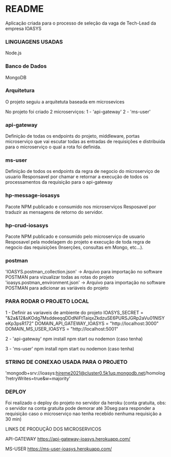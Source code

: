 # README #

Aplicação criada para o processo de seleção da vaga de Tech-Lead da empresa IOASYS

### LINGUAGENS USADAS ###
Node.js

### Banco de Dados ###
MongoDB

### Arquitetura ###
O projeto seguiu a arquitetuta baseada em microsevices

No projeto foi criado 2 microserviços:
1 - 'api-gateway'
2 - 'ms-user'

### api-gateway ###
Definição de todas os endpoints do projeto, middleware, portas
microserviço que vai escutar todas as entradas de requisições e distribuida para o microserviço o qual a rota foi definida.

### ms-user ###
Definição de todos os endpoints da regra de negocio do microserviço de usuario
Responsavel por chamar e retornar a execução de todos os processamentos da requisição para o api-gateway

### hp-message-iosasys ###
Pacote NPM publicado e consumido nos microserviços
Resposavel por traduzir as mensagens de retorno do servidor.

### hp-crud-iosasys ###
Pacote NPM publicado e consumido pelo microserviço de usuario
Resposavel pela modelagem do projeto e execução de toda regra de negocio das requisições (Inserções, consultas em Mongo, etc...).

### postman ###
'IOASYS.postman_collection.json' -> Arquivo para importação no software POSTMAN para vizualizar todas as rotas do projeto
'ioasys.postman_environment.json' -> Arquivo para importação no software POSTMAN para adicionar as variáveis do projeto

### PARA RODAR O PROJETO LOCAL ###

1 - Definir as variaveis de ambiente do projeto
  IOASYS_SECRET = "&2a&12&sKOdg7MsddeeqqDDdNiFtTaiqxZkdzuSE6PURSJGRp2aVu01NlSYeKp3psR172"
  DOMAIN_API_GATEWAY_IOASYS = "http://localhost:3000"
  DOMAIN_MS_USER_IOASYS = "http://localhost:5001"

2 - 'api-gateway' 
  npm install
  npm start ou nodemon (caso tenha)

3 - 'ms-user' 
  npm install
  npm start ou nodemon (caso tenha)

### STRING DE CONEXAO USADA PARA O PROJETO ### 
'mongodb+srv://ioasys:hireme2021@cluster0.5k1uq.mongodb.net/homolog?retryWrites=true&w=majority'

### DEPLOY ### 
Foi realizado o deploy do projeto no servidor da heroku (conta gratuita, obs: o servidor na conta gratuita pode demorar até 30seg para responder a requisição caso o microserviço nao tenha recebido nenhuma requisição a 30 min)

LINKS DE PRODUÇÃO DOS MICROSERVICOS

API-GATEWAY
https://api-gateway-ioasys.herokuapp.com/

MS-USER
https://ms-user-ioasys.herokuapp.com/

